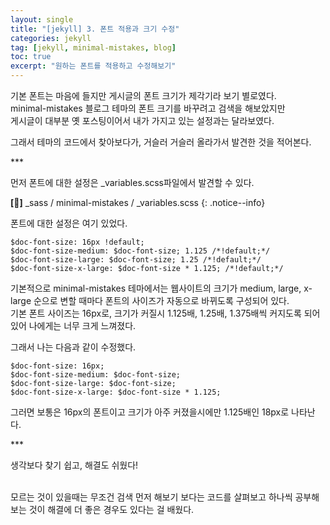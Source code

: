 ```yaml
---
layout: single
title: "[jekyll] 3. 폰트 적용과 크기 수정"
categories: jekyll
tag: [jekyll, minimal-mistakes, blog]
toc: true
excerpt: "원하는 폰트를 적용하고 수정해보기"
---
```


기본 폰트는 마음에 들지만 게시글의 폰트 크기가 제각기라 보기 별로였다.<br>
minimal-mistakes 블로그 테마의 폰트 크기를 바꾸려고 검색을 해보았지만<br>
게시글이 대부분 옛 포스팅이어서 내가 가지고 있는 설정과는 달라보였다.

그래서 테마의 코드에서 찾아보다가, 거슬러 거슬러 올라가서 발견한 것을 적어본다.<br>

***<br>

먼저 폰트에 대한 설정은 _variables.scss파일에서 발견할 수 있다.

**[📂]** _sass / minimal-mistakes / _variables.scss
{: .notice--info}

폰트에 대한 설정은 여기 있었다.

~~~
$doc-font-size: 16px !default;
$doc-font-size-medium: $doc-font-size; 1.125 /*!default;*/
$doc-font-size-large: $doc-font-size; 1.25 /*!default;*/
$doc-font-size-x-large: $doc-font-size * 1.125; /*!default;*/
~~~

기본적으로 minimal-mistakes 테마에서는 웹사이트의 크기가 medium, large, x-large 순으로 변할 때마다 폰트의 사이즈가 자동으로 바뀌도록 구성되어 있다. <br>
기본 폰트 사이즈는 16px로, 크기가 커질시 1.125배, 1.25배, 1.375배씩 커지도록 되어있어 나에게는 너무 크게 느껴졌다.

그래서 나는 다음과 같이 수정했다.

~~~
$doc-font-size: 16px;
$doc-font-size-medium: $doc-font-size;
$doc-font-size-large: $doc-font-size;
$doc-font-size-x-large: $doc-font-size * 1.125;
~~~

그러면 보통은 16px의 폰트이고 크기가 아주 커졌을시에만 1.125배인 18px로 나타난다.<br>

***<br>

생각보다 찾기 쉽고, 해결도 쉬웠다!<br><br>

모르는 것이 있을때는 무조건 검색 먼저 해보기 보다는 코드를 살펴보고 하나씩 공부해보는 것이 해결에 더 좋은 경우도 있다는 걸 배웠다.
